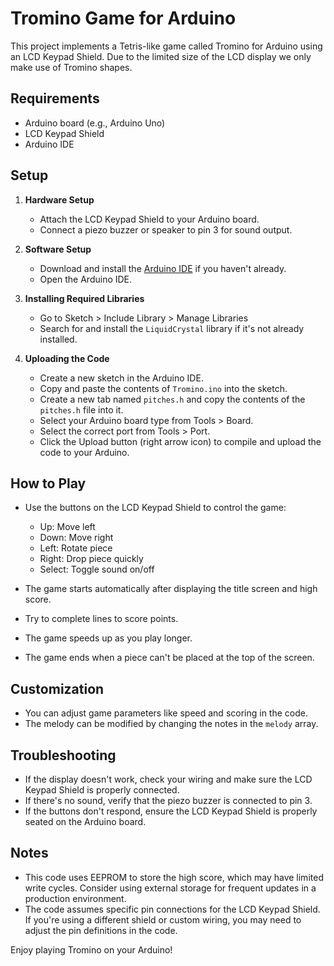 # Tromino Game for Arduino

This project implements a Tetris-like game called Tromino for Arduino using an LCD Keypad Shield. Due to the limited size of the LCD display we only make use of Tromino shapes.

## Requirements

- Arduino board (e.g., Arduino Uno)
- LCD Keypad Shield
- Arduino IDE

## Setup

1. **Hardware Setup**
   - Attach the LCD Keypad Shield to your Arduino board.
   - Connect a piezo buzzer or speaker to pin 3 for sound output.

2. **Software Setup**
   - Download and install the [Arduino IDE](https://www.arduino.cc/en/software) if you haven't already.
   - Open the Arduino IDE.

3. **Installing Required Libraries**
   - Go to Sketch > Include Library > Manage Libraries
   - Search for and install the `LiquidCrystal` library if it's not already installed.

4. **Uploading the Code**
   - Create a new sketch in the Arduino IDE.
   - Copy and paste the contents of `Tromino.ino` into the sketch.
   - Create a new tab named `pitches.h` and copy the contents of the `pitches.h` file into it.
   - Select your Arduino board type from Tools > Board.
   - Select the correct port from Tools > Port.
   - Click the Upload button (right arrow icon) to compile and upload the code to your Arduino.

## How to Play

- Use the buttons on the LCD Keypad Shield to control the game:
  - Up: Move left
  - Down: Move right
  - Left: Rotate piece
  - Right: Drop piece quickly
  - Select: Toggle sound on/off

- The game starts automatically after displaying the title screen and high score.
- Try to complete lines to score points.
- The game speeds up as you play longer.
- The game ends when a piece can't be placed at the top of the screen.

## Customization

- You can adjust game parameters like speed and scoring in the code.
- The melody can be modified by changing the notes in the `melody` array.

## Troubleshooting

- If the display doesn't work, check your wiring and make sure the LCD Keypad Shield is properly connected.
- If there's no sound, verify that the piezo buzzer is connected to pin 3.
- If the buttons don't respond, ensure the LCD Keypad Shield is properly seated on the Arduino board.

## Notes

- This code uses EEPROM to store the high score, which may have limited write cycles. Consider using external storage for frequent updates in a production environment.
- The code assumes specific pin connections for the LCD Keypad Shield. If you're using a different shield or custom wiring, you may need to adjust the pin definitions in the code.

Enjoy playing Tromino on your Arduino!